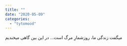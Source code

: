 ```yaml
---
title: ""
date: "2020-05-09"
categories: 
  - "tytomood"
---
```


میگفت زندگی ما، روزشمارِ مرگ است... در این بین گاهی میخندیم
